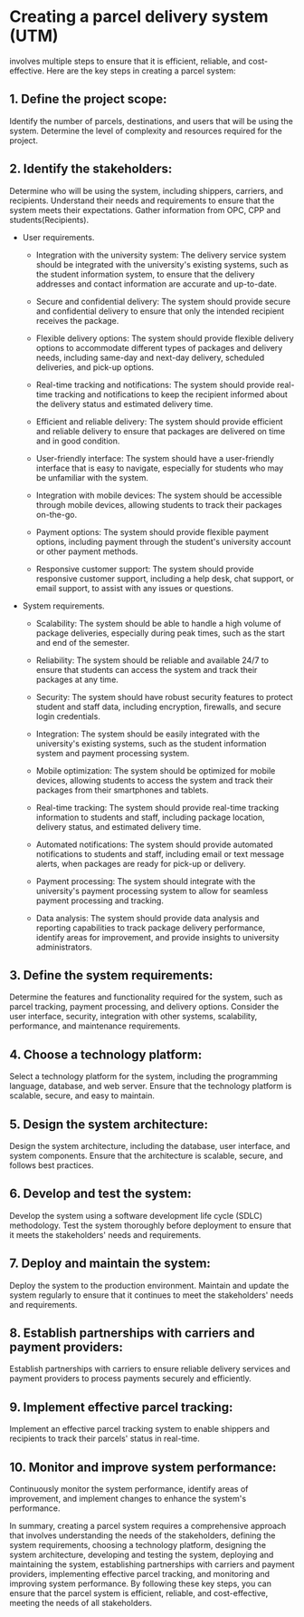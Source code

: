 # Creating a parcel delivery system (UTM)

involves multiple steps to ensure that it is efficient, reliable, and cost-effective. Here are the key steps in creating a parcel system:



## 1. Define the project scope: 

Identify the number of parcels, destinations, and users that will be using the system. Determine the level of complexity and resources required for the project.

## 2. Identify the stakeholders:

Determine who will be using the system, including shippers, carriers, and recipients. Understand their needs and requirements to ensure that the system meets their expectations. Gather information from OPC, CPP and students(Recipients).
- User requirements.

  - Integration with the university system: The delivery service system should be integrated with the university's existing systems, such as the student information system, to ensure that the delivery addresses and contact information are accurate and up-to-date.

  - Secure and confidential delivery: The system should provide secure and confidential delivery to ensure that only the intended recipient receives the package.

  - Flexible delivery options: The system should provide flexible delivery options to accommodate different types of packages and delivery needs, including same-day and next-day delivery, scheduled deliveries, and pick-up options.

  - Real-time tracking and notifications: The system should provide real-time tracking and notifications to keep the recipient informed about the delivery status and estimated delivery time.

  - Efficient and reliable delivery: The system should provide efficient and reliable delivery to ensure that packages are delivered on time and in good condition.

  - User-friendly interface: The system should have a user-friendly interface that is easy to navigate, especially for students who may be unfamiliar with the system.

  - Integration with mobile devices: The system should be accessible through mobile devices, allowing students to track their packages on-the-go.

  - Payment options: The system should provide flexible payment options, including payment through the student's university account or other payment methods.

  - Responsive customer support: The system should provide responsive customer support, including a help desk, chat support, or email support, to assist with any issues or questions.

- System requirements.

  - Scalability: The system should be able to handle a high volume of package deliveries, especially during peak times, such as the start and end of the semester.

  - Reliability: The system should be reliable and available 24/7 to ensure that students can access the system and track their packages at any time.

  - Security: The system should have robust security features to protect student and staff data, including encryption, firewalls, and secure login credentials.

  - Integration: The system should be easily integrated with the university's existing systems, such as the student information system and payment processing system.

  - Mobile optimization: The system should be optimized for mobile devices, allowing students to access the system and track their packages from their smartphones and tablets.

  - Real-time tracking: The system should provide real-time tracking information to students and staff, including package location, delivery status, and estimated delivery time.

  - Automated notifications: The system should provide automated notifications to students and staff, including email or text message alerts, when packages are ready for pick-up or delivery.

  - Payment processing: The system should integrate with the university's payment processing system to allow for seamless payment processing and tracking.

  - Data analysis: The system should provide data analysis and reporting capabilities to track package delivery performance, identify areas for improvement, and provide insights to university administrators.

## 3. Define the system requirements:

Determine the features and functionality required for the system, such as parcel tracking, payment processing, and delivery options. Consider the user interface, security, integration with other systems, scalability, performance, and maintenance requirements.

## 4. Choose a technology platform:

Select a technology platform for the system, including the programming language, database, and web server. Ensure that the technology platform is scalable, secure, and easy to maintain.

## 5. Design the system architecture:

Design the system architecture, including the database, user interface, and system components. Ensure that the architecture is scalable, secure, and follows best practices.

## 6. Develop and test the system:

Develop the system using a software development life cycle (SDLC) methodology. Test the system thoroughly before deployment to ensure that it meets the stakeholders' needs and requirements.

## 7. Deploy and maintain the system:

Deploy the system to the production environment. Maintain and update the system regularly to ensure that it continues to meet the stakeholders' needs and requirements.

## 8. Establish partnerships with carriers and payment providers:

Establish partnerships with carriers to ensure reliable delivery services and payment providers to process payments securely and efficiently.

## 9. Implement effective parcel tracking:

Implement an effective parcel tracking system to enable shippers and recipients to track their parcels' status in real-time.

## 10. Monitor and improve system performance:

Continuously monitor the system performance, identify areas of improvement, and implement changes to enhance the system's performance.



In summary, creating a parcel system requires a comprehensive approach that involves understanding the needs of the stakeholders, defining the system requirements, choosing a technology platform, designing the system architecture, developing and testing the system, deploying and maintaining the system, establishing partnerships with carriers and payment providers, implementing effective parcel tracking, and monitoring and improving system performance. By following these key steps, you can ensure that the parcel system is efficient, reliable, and cost-effective, meeting the needs of all stakeholders.



